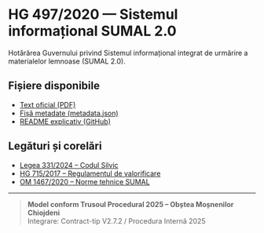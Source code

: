 # HG 497/2020 — Sistemul informațional SUMAL 2.0

Hotărârea Guvernului privind Sistemul informațional integrat de urmărire a materialelor lemnoase (SUMAL 2.0).

## Fișiere disponibile
- [Text oficial (PDF)](/obste/legislatie/silvic/hg-497-2020/hg-497-2020.pdf)
- [Fișă metadate (metadata.json)](/obste/legislatie/silvic/hg-497-2020/metadata.json)
- [README explicativ (GitHub)](https://github.com/acmssite/obste/blob/main/legislatie/silvic/hg-497-2020/README.md)

## Legături și corelări
- [Legea 331/2024 – Codul Silvic](/obste/legislatie/silvic/legea-331-2024/)
- [HG 715/2017 – Regulamentul de valorificare](/obste/legislatie/silvic/hg-715-2017/)
- [OM 1467/2020 – Norme tehnice SUMAL](/obste/legislatie/silvic/ordin-1467-2020/)

---

> **Model conform Trusoul Procedural 2025 – Obștea Moșnenilor Chiojdeni**  
> Integrare: Contract-tip V2.7.2 / Procedura Internă 2025
